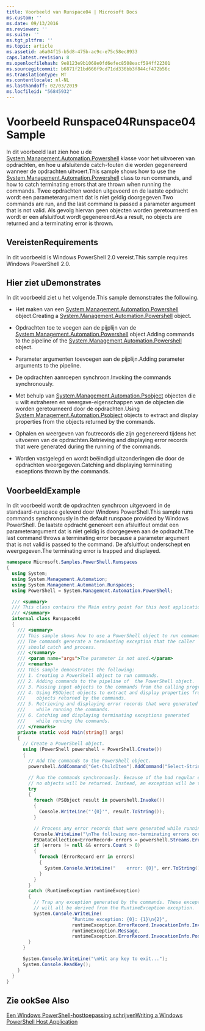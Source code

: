 ```yaml
---
title: Voorbeeld van Runspace04 | Microsoft Docs
ms.custom: ''
ms.date: 09/13/2016
ms.reviewer: ''
ms.suite: ''
ms.tgt_pltfrm: ''
ms.topic: article
ms.assetid: a6a04f15-b5d8-475b-ac9c-e75c58ec8933
caps.latest.revision: 8
ms.openlocfilehash: 9e8123e9b1068e0fd6efec8508eacf594ff22301
ms.sourcegitcommit: b6871f21bd666f9cd71dd336bb3f844cf472b56c
ms.translationtype: MT
ms.contentlocale: nl-NL
ms.lasthandoff: 02/03/2019
ms.locfileid: "56845932"
---
```

# <a name="runspace04-sample"></a><span data-ttu-id="aa3ee-102">Voorbeeld Runspace04</span><span class="sxs-lookup"><span data-stu-id="aa3ee-102">Runspace04 Sample</span></span>

<span data-ttu-id="aa3ee-103">In dit voorbeeld laat zien hoe u de [System.Management.Automation.Powershell](/dotnet/api/system.management.automation.powershell) klasse voor het uitvoeren van opdrachten, en hoe u afsluitende catch-fouten die worden gegenereerd wanneer de opdrachten uitvoert.</span><span class="sxs-lookup"><span data-stu-id="aa3ee-103">This sample shows how to use the [System.Management.Automation.Powershell](/dotnet/api/system.management.automation.powershell) class to run commands, and how to catch terminating errors that are thrown when running the commands.</span></span> <span data-ttu-id="aa3ee-104">Twee opdrachten worden uitgevoerd en de laatste opdracht wordt een parameterargument dat is niet geldig doorgegeven.</span><span class="sxs-lookup"><span data-stu-id="aa3ee-104">Two commands are run, and the last command is passed a parameter argument that is not valid.</span></span> <span data-ttu-id="aa3ee-105">Als gevolg hiervan geen objecten worden geretourneerd en wordt er een afsluitfout wordt gegenereerd.</span><span class="sxs-lookup"><span data-stu-id="aa3ee-105">As a result, no objects are returned and a terminating error is thrown.</span></span>

## <a name="requirements"></a><span data-ttu-id="aa3ee-106">Vereisten</span><span class="sxs-lookup"><span data-stu-id="aa3ee-106">Requirements</span></span>

<span data-ttu-id="aa3ee-107">In dit voorbeeld is Windows PowerShell 2.0 vereist.</span><span class="sxs-lookup"><span data-stu-id="aa3ee-107">This sample requires Windows PowerShell 2.0.</span></span>

## <a name="demonstrates"></a><span data-ttu-id="aa3ee-108">Hier ziet u</span><span class="sxs-lookup"><span data-stu-id="aa3ee-108">Demonstrates</span></span>

<span data-ttu-id="aa3ee-109">In dit voorbeeld ziet u het volgende.</span><span class="sxs-lookup"><span data-stu-id="aa3ee-109">This sample demonstrates the following.</span></span>

- <span data-ttu-id="aa3ee-110">Het maken van een [System.Management.Automation.Powershell](/dotnet/api/system.management.automation.powershell) object.</span><span class="sxs-lookup"><span data-stu-id="aa3ee-110">Creating a [System.Management.Automation.Powershell](/dotnet/api/system.management.automation.powershell) object.</span></span>

- <span data-ttu-id="aa3ee-111">Opdrachten toe te voegen aan de pijplijn van de [System.Management.Automation.Powershell](/dotnet/api/system.management.automation.powershell) object.</span><span class="sxs-lookup"><span data-stu-id="aa3ee-111">Adding commands to the pipeline of the [System.Management.Automation.Powershell](/dotnet/api/system.management.automation.powershell) object.</span></span>

- <span data-ttu-id="aa3ee-112">Parameter argumenten toevoegen aan de pijplijn.</span><span class="sxs-lookup"><span data-stu-id="aa3ee-112">Adding parameter arguments to the pipeline.</span></span>

- <span data-ttu-id="aa3ee-113">De opdrachten aanroepen synchroon.</span><span class="sxs-lookup"><span data-stu-id="aa3ee-113">Invoking the commands synchronously.</span></span>

- <span data-ttu-id="aa3ee-114">Met behulp van [System.Management.Automation.Psobject](/dotnet/api/System.Management.Automation.PSObject) objecten die u wilt extraheren en weergave-eigenschappen van de objecten die worden geretourneerd door de opdrachten.</span><span class="sxs-lookup"><span data-stu-id="aa3ee-114">Using [System.Management.Automation.Psobject](/dotnet/api/System.Management.Automation.PSObject) objects to extract and display properties from the objects returned by the commands.</span></span>

- <span data-ttu-id="aa3ee-115">Ophalen en weergeven van foutrecords die zijn gegenereerd tijdens het uitvoeren van de opdrachten.</span><span class="sxs-lookup"><span data-stu-id="aa3ee-115">Retrieving and displaying error records that were generated during the running of the commands.</span></span>

- <span data-ttu-id="aa3ee-116">Worden vastgelegd en wordt beëindigd uitzonderingen die door de opdrachten weergegeven.</span><span class="sxs-lookup"><span data-stu-id="aa3ee-116">Catching and displaying terminating exceptions thrown by the commands.</span></span>

## <a name="example"></a><span data-ttu-id="aa3ee-117">Voorbeeld</span><span class="sxs-lookup"><span data-stu-id="aa3ee-117">Example</span></span>

<span data-ttu-id="aa3ee-118">In dit voorbeeld wordt de opdrachten synchroon uitgevoerd in de standaard-runspace geleverd door Windows PowerShell.</span><span class="sxs-lookup"><span data-stu-id="aa3ee-118">This sample runs commands synchronously in the default runspace provided by Windows PowerShell.</span></span> <span data-ttu-id="aa3ee-119">De laatste opdracht genereert een afsluitfout omdat een parameterargument dat is niet geldig is doorgegeven aan de opdracht.</span><span class="sxs-lookup"><span data-stu-id="aa3ee-119">The last command throws a terminating error because a parameter argument that is not valid is passed to the command.</span></span> <span data-ttu-id="aa3ee-120">De afsluitfout onderschept en weergegeven.</span><span class="sxs-lookup"><span data-stu-id="aa3ee-120">The terminating error is trapped and displayed.</span></span>

```csharp
namespace Microsoft.Samples.PowerShell.Runspaces
{
  using System;
  using System.Management.Automation;
  using System.Management.Automation.Runspaces;
  using PowerShell = System.Management.Automation.PowerShell;

  /// <summary>
  /// This class contains the Main entry point for this host application.
  /// </summary>
  internal class Runspace04
  {
    /// <summary>
    /// This sample shows how to use a PowerShell object to run commands.
    /// The commands generate a terminating exception that the caller
    /// should catch and process.
    /// </summary>
    /// <param name="args">The parameter is not used.</param>
    /// <remarks>
    /// This sample demonstrates the following:
    /// 1. Creating a PowerShell object to run commands.
    /// 2. Adding commands to the pipeline of  the PowerShell object.
    /// 3. Passing input objects to the commands from the calling program.
    /// 4. Using PSObject objects to extract and display properties from the
    ///    objects returned by the commands.
    /// 5. Retrieving and displaying error records that were generated
    ///    while running the commands.
    /// 6. Catching and displaying terminating exceptions generated
    ///    while running the commands.
    /// </remarks>
    private static void Main(string[] args)
    {
      // Create a PowerShell object.
      using (PowerShell powershell = PowerShell.Create())
      {
        // Add the commands to the PowerShell object.
        powershell.AddCommand("Get-ChildItem").AddCommand("Select-String").AddArgument("*");

        // Run the commands synchronously. Because of the bad regular expression,
        // no objects will be returned. Instead, an exception will be thrown.
        try
        {
          foreach (PSObject result in powershell.Invoke())
          {
            Console.WriteLine("'{0}'", result.ToString());
          }

          // Process any error records that were generated while running the commands.
          Console.WriteLine("\nThe following non-terminating errors occurred:\n");
          PSDataCollection<ErrorRecord> errors = powershell.Streams.Error;
          if (errors != null && errors.Count > 0)
          {
            foreach (ErrorRecord err in errors)
            {
              System.Console.WriteLine("    error: {0}", err.ToString());
            }
          }
        }
        catch (RuntimeException runtimeException)
        {
          // Trap any exception generated by the commands. These exceptions
          // will all be derived from the RuntimeException exception.
          System.Console.WriteLine(
                        "Runtime exception: {0}: {1}\n{2}",
                        runtimeException.ErrorRecord.InvocationInfo.InvocationName,
                        runtimeException.Message,
                        runtimeException.ErrorRecord.InvocationInfo.PositionMessage);
        }
      }

      System.Console.WriteLine("\nHit any key to exit...");
      System.Console.ReadKey();
    }
  }
}
```

## <a name="see-also"></a><span data-ttu-id="aa3ee-121">Zie ook</span><span class="sxs-lookup"><span data-stu-id="aa3ee-121">See Also</span></span>

[<span data-ttu-id="aa3ee-122">Een Windows PowerShell-hosttoepassing schrijven</span><span class="sxs-lookup"><span data-stu-id="aa3ee-122">Writing a Windows PowerShell Host Application</span></span>](./writing-a-windows-powershell-host-application.md)